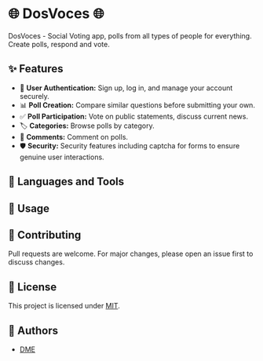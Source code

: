 # 🌐 DosVoces 🌐

DosVoces - Social Voting app, polls from all types of people for everything. Create polls, respond and vote.

## ✨ Features

- 🔑 **User Authentication:** Sign up, log in, and manage your account securely.
- 📊 **Poll Creation:** Compare similar questions before submitting your own.
- ✅ **Poll Participation:** Vote on public statements, discuss current news.
- 🏷️ **Categories:** Browse polls by category.
- 💬 **Comments:** Comment on polls.
- 🛡️ **Security:** Security features including captcha for forms to ensure genuine user interactions.

## 🔧 Languages and Tools

<!-- TODO: 
Frontend:

Next.js: You could use Next.js as your base framework. It's excellent for building complex, SEO-friendly web applications, and also provides a built-in routing system which you can use to navigate between different views (e.g., main page, category page, individual poll pages).

React: Next.js is based on React, so you'd use React components to build your user interface. The search bar, category selection, polls, and vote breakdown could all be separate React components.

Tailwind CSS: For styling your components, Tailwind CSS can be an excellent choice. It's flexible and powerful, and it will let you design each component exactly the way you want.

Backend:

Express.js / Node.js: To manage your polls, categories, and user votes, you'd likely need a backend server. Express.js is a popular choice for this; it's easy to use and integrates well with Next.js and various databases.

Database: For storing your polls, votes, and user data, you might use a SQL database like PostgreSQL or a NoSQL database like MongoDB, depending on your data structure and needs.

Passport.js: If you're planning to have user accounts, you'll need some way to handle authentication. Passport.js is a flexible, widely-used library for this.

Additional Libraries/Tools:

axios: For making HTTP requests from your frontend to your backend.
react-query / SWR: For managing server state in your React components (like the list of polls, or the current user's vote history).
chart.js / D3.js: For creating the vote breakdown by country.
 -->

## 🚀 Usage

<!-- TODO: 
# Clone the repository
git clone <your-repository-url>

# Navigate to the directory
cd <your-repository-name>

# Install dependencies
npm install

# Start the app
npm start
 -->

## 🤝 Contributing

Pull requests are welcome. For major changes, please open an issue first to discuss changes.

## 📜 License

This project is licensed under [MIT](https://choosealicense.com/licenses/mit/).

## 👥 Authors

- [DME](https://github.com/devanssound)
